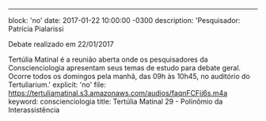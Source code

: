 ---
block: 'no'
date: 2017-01-22 10:00:00 -0300
description: 'Pesquisador: Patrícia Pialarissi

  Debate realizado em 22/01/2017


  Tertúlia Matinal é a reunião aberta onde os pesquisadores da Conscienciologia apresentam
  seus temas de estudo para debate geral. Ocorre todos os domingos pela manhã, das
  09h às 10h45, no auditório do Tertuliarium.'
explicit: 'no'
file: https://tertuliamatinal.s3.amazonaws.com/audios/faqnFCFjj6s.m4a
keyword: conscienciologia
title: Tertúlia Matinal 29 - Polinômio da Interassistência
